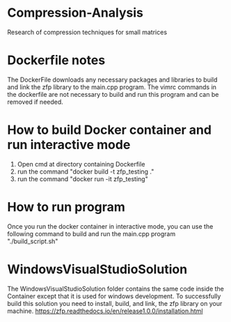 # Compression-Analysis
Research of compression techniques for small matrices

# Dockerfile notes
The DockerFile downloads any necessary packages and libraries 
to build and link the zfp library to the main.cpp program. 
The vimrc commands in the dockerfile are not necessary to build and run this 
program and can be removed if needed.

# How to build Docker container and run interactive mode
1. Open cmd at directory containing Dockerfile 
2. run the command "docker build -t zfp_testing ."
3. run the command "docker run -it zfp_testing"

# How to run program 
Once you run the docker container in interactive mode, 
you can use the following command to build and run the main.cpp program
"./build_script.sh"


# WindowsVisualStudioSolution
The WindowsVisualStudioSolution folder contains the same code
inside the Container except that it is used for windows development.
To successfully build this solution you need to install, build, and link,
the zfp library on your machine.
https://zfp.readthedocs.io/en/release1.0.0/installation.html